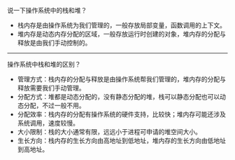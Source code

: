 说一下操作系统中的栈和堆？

- 栈内存是由操作系统为我们管理的，一般存放局部变量，函数调用的上下文。
- 堆内存是动态内存分配的区域，一般存放运行时创建的对象，堆内存的分配与释放是由我们手动控制的。

---

操作系统中栈和堆的区别？

- 管理方式：栈内存的分配与释放是由操作系统帮我们管理的，堆内存的分配与释放需要我们手动管理。
- 分配方式：堆都是动态分配的，没有静态分配的堆，栈可以静态分配也可以动态分配，不过一般不用。
- 分配效率：栈内存的分配有操作系统的硬件支持，比较快；堆内存可能还涉及系统调用，速度较慢。
- 大小限制：栈的大小通常有限，远远小于进程可申请的堆空间大小。
- 生长方向：栈内存的生长方向由高地址到低地址，堆内存的生长方向由低地址到高地址。
